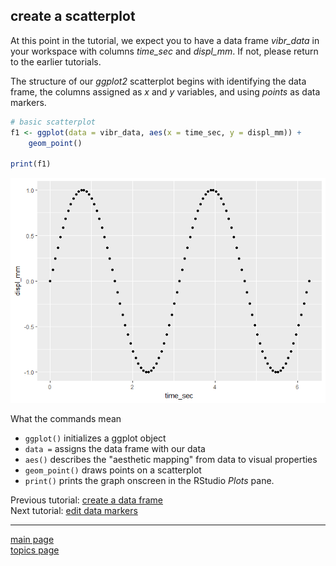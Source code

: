 
create a scatterplot
--------------------

At this point in the tutorial, we expect you to have a data frame *vibr\_data* in your workspace with columns *time\_sec* and *displ\_mm*. If not, please return to the earlier tutorials.

The structure of our *ggplot2* scatterplot begins with identifying the data frame, the columns assigned as *x* and *y* variables, and using *points* as data markers.

``` r
# basic scatterplot
f1 <- ggplot(data = vibr_data, aes(x = time_sec, y = displ_mm)) +
    geom_point()

print(f1)
```

![](tut-0304_create-scatterplot_files/figure-markdown_github-ascii_identifiers/unnamed-chunk-2-1.png)

What the commands mean

-   `ggplot()` initializes a ggplot object
-   `data =` assigns the data frame with our data
-   `aes()` describes the "aesthetic mapping" from data to visual properties
-   `geom_point()` draws points on a scatterplot
-   `print()` prints the graph onscreen in the RStudio *Plots* pane.

Previous tutorial: [create a data frame](tut-0303_create-data-frame.md)<br> Next tutorial: [edit data markers](tut-0305_edit-data-markers.md)

------------------------------------------------------------------------

[main page](../README.md)<br> [topics page](README-by-topic.md)
